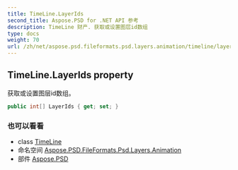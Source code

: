 ```yaml
---
title: TimeLine.LayerIds
second_title: Aspose.PSD for .NET API 参考
description: TimeLine 财产. 获取或设置图层id数组
type: docs
weight: 70
url: /zh/net/aspose.psd.fileformats.psd.layers.animation/timeline/layerids/
---
```

## TimeLine.LayerIds property

获取或设置图层id数组。

```csharp
public int[] LayerIds { get; set; }
```

### 也可以看看

* class [TimeLine](../)
* 命名空间 [Aspose.PSD.FileFormats.Psd.Layers.Animation](../../timeline/)
* 部件 [Aspose.PSD](../../../)


